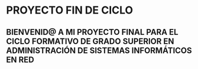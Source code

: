 # PROYECTO FIN DE CICLO
## BIENVENID@ A MI PROYECTO FINAL PARA EL CICLO FORMATIVO DE GRADO SUPERIOR EN ADMINISTRACIÓN DE SISTEMAS INFORMÁTICOS EN RED